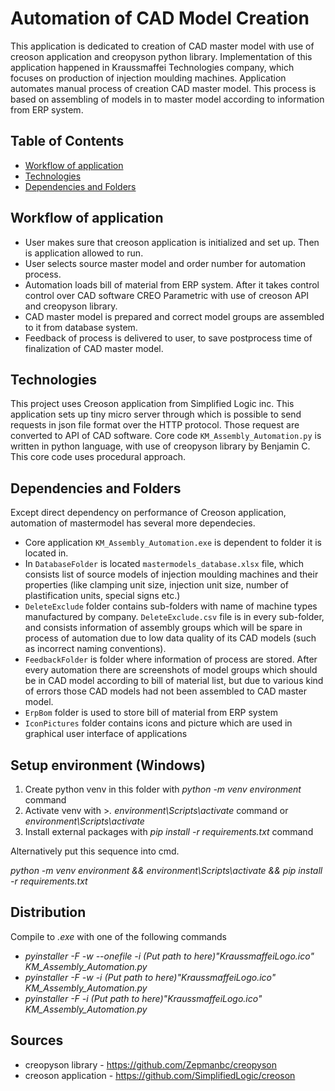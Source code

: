 # Automation of CAD Model Creation 
This application is dedicated to creation of CAD master model with use of 
creoson application and creopyson python library. Implementation of this application
happened in Kraussmaffei Technologies company, which focuses on 
production of injection moulding machines. Application automates manual 
process of creation CAD master model. This process is based on assembling 
of models in to master model according to information from ERP system. 

## Table of Contents

* [Workflow of application](#workflow-of-application)
* [Technologies](#technologies)
* [Dependencies and Folders](#dependencies-and-folders)

## Workflow of application 
 
* User makes sure that creoson application is initialized and set up.
  Then is application allowed to run.
* User selects source master model and order number for automation process.
* Automation loads bill of material from ERP system. After it takes control
  control over CAD software CREO Parametric with use of creoson API and creopyson library.
* CAD master model is prepared and correct model groups are assembled to it from database system.  
* Feedback of process is delivered to user, to save postprocess time of finalization of CAD master model.

## Technologies

 This project uses Creoson application from Simplified Logic inc. This application
 sets up tiny micro server through which is possible to send requests in json file format 
 over the HTTP protocol. Those request are converted to API of CAD software. Core code `KM_Assembly_Automation.py`
 is written in python language, with use of creopyson library by Benjamin C. This core code uses procedural approach.

## Dependencies and Folders

Except direct dependency on performance of Creoson application, automation of mastermodel has
several more dependecies.
* Core application `KM_Assembly_Automation.exe` is dependent to folder it is located in. 
* In `DatabaseFolder` 
is located `mastermodels_database.xlsx` file, which consists list of source models of injection moulding 
machines and their properties (like clamping unit size, injection unit size, number of plastification units, 
special signs etc.) 
* `DeleteExclude` folder contains sub-folders with name of machine types manufactured by company. `DeleteExclude.csv` 
file is in every sub-folder, and consists information of assembly groups which will be spare in process of automation 
due to low data quality of its CAD models (such as incorrect naming conventions).
* `FeedbackFolder` is folder where information of process are stored. After every automation there are screenshots
of model groups which should be in CAD model according to bill of material list, but due to various kind of errors those
CAD models had not been assembled to CAD master model.
* `ErpBom` folder is used to store bill of material from ERP system
* `IconPictures` folder contains icons and picture which are used in graphical user interface of 
applications

## Setup environment (Windows)

1. Create python venv in this folder with *python -m venv environment* command
2. Activate venv with >*. environment\Scripts\activate* command or *environment\Scripts\activate*
3. Install external packages with *pip install -r requirements.txt* command

Alternatively put this sequence into cmd.

*python -m venv environment && environment\Scripts\activate && pip install -r requirements.txt*

## Distribution

Compile to *.exe* with one of the following commands
* *pyinstaller -F -w --onefile -i (Put path to here)"KraussmaffeiLogo.ico" KM_Assembly_Automation.py*
* *pyinstaller -F -w -i (Put path to here)"KraussmaffeiLogo.ico" KM_Assembly_Automation.py*
* *pyinstaller -F -i (Put path to here)"KraussmaffeiLogo.ico" KM_Assembly_Automation.py*
 
## Sources
* creopyson library - https://github.com/Zepmanbc/creopyson
* creoson application - https://github.com/SimplifiedLogic/creoson
